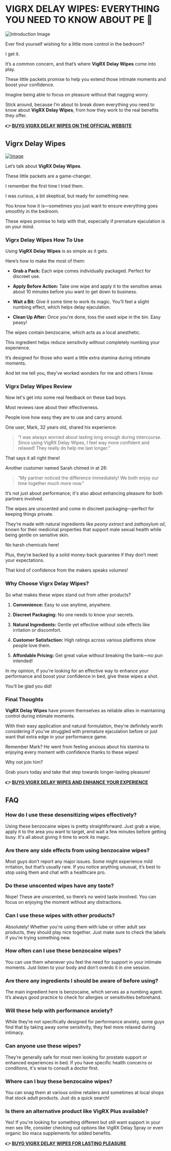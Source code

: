 # VIGRX DELAY WIPES: EVERYTHING YOU NEED TO KNOW ABOUT PE 🚀

![Introduction Image](https://www2.sellhealth.com/136/VigRX-DelayWipes-Logo-Horizontal.png)

Ever find yourself wishing for a little more control in the bedroom? 

I get it. 

It’s a common concern, and that’s where **VigRX Delay Wipes** come into play. 

These little packets promise to help you extend those intimate moments and boost your confidence. 

Imagine being able to focus on pleasure without that nagging worry. 

Stick around, because I’m about to break down everything you need to know about **VigRX Delay Wipes**, from how they work to the real benefits they offer.



**👉 [BUYG VIGRX DELAY WIPES ON THE OFFICIAL WEBSITE](https://gchaffi.com/BDkgQxEV)**

## Vigrx Delay Wipes

[![Image](https://www2.sellhealth.com/136/vigrx_delay_wipes_300x250-v2.png)](https://gchaffi.com/BDkgQxEV)

Let’s talk about **VigRX Delay Wipes**. 

These little packets are a game-changer.

I remember the first time I tried them. 

I was curious, a bit skeptical, but ready for something new.

You know how it is—sometimes you just want to ensure everything goes smoothly in the bedroom.

These wipes promise to help with that, especially if premature ejaculation is on your mind.

### Vigrx Delay Wipes How To Use

Using **VigRX Delay Wipes** is as simple as it gets. 

Here’s how to make the most of them:

- **Grab a Pack:** Each wipe comes individually packaged. 
  Perfect for discreet use.
  
- **Apply Before Action:** Take one wipe and apply it to the sensitive areas about 10 minutes before you want to get down to business.
  
- **Wait a Bit:** Give it some time to work its magic. 
  You’ll feel a slight numbing effect, which helps delay ejaculation.
  
- **Clean Up After:** Once you're done, toss the used wipe in the bin. Easy peasy!

The wipes contain benzocaine, which acts as a local anesthetic.

This ingredient helps reduce sensitivity without completely numbing your experience.

It’s designed for those who want a little extra stamina during intimate moments.

And let me tell you, they’ve worked wonders for me and others I know.

### Vigrx Delay Wipes Review

Now let's get into some real feedback on these bad boys.

Most reviews rave about their effectiveness. 

People love how easy they are to use and carry around.

One user, Mark, 32 years old, shared his experience:

> “I was always worried about lasting long enough during intercourse. 
> Since using VigRX Delay Wipes, I feel way more confident and relaxed! 
> They really do help me last longer.”

That says it all right there!

Another customer named Sarah chimed in at 28:

> “My partner noticed the difference immediately! 
> We both enjoy our time together much more now.”

It’s not just about performance; it's also about enhancing pleasure for both partners involved.

The wipes are unscented and come in discreet packaging—perfect for keeping things private.

They’re made with natural ingredients like *peony extract* and *zathoxylum oil*, known for their medicinal properties that support male sexual health while being gentle on sensitive skin.

No harsh chemicals here!

Plus, they’re backed by a solid money-back guarantee if they don’t meet your expectations. 

That kind of confidence from the makers speaks volumes!

### Why Choose Vigrx Delay Wipes?

So what makes these wipes stand out from other products?

1. **Convenience:** Easy to use anytime, anywhere.
   
2. **Discreet Packaging:** No one needs to know your secrets.
   
3. **Natural Ingredients:** Gentle yet effective without side effects like irritation or discomfort.
   
4. **Customer Satisfaction:** High ratings across various platforms show people love them.
   
5. **Affordable Pricing:** Get great value without breaking the bank—no pun intended!

In my opinion, if you're looking for an effective way to enhance your performance and boost your confidence in bed, give these wipes a shot.

You’ll be glad you did!

### Final Thoughts

**VigRX Delay Wipes** have proven themselves as reliable allies in maintaining control during intimate moments.

With their easy application and natural formulation, they're definitely worth considering if you've struggled with premature ejaculation before or just want that extra edge in your performance game.

Remember Mark? He went from feeling anxious about his stamina to enjoying every moment with confidence thanks to these wipes!

Why not join him?

Grab yours today and take that step towards longer-lasting pleasure!



**👉 [BUYG VIGRX DELAY WIPES AND ENHANCE YOUR EXPERIENCE](https://gchaffi.com/BDkgQxEV)**

## FAQ

### How do I use these desensitizing wipes effectively?  
Using these benzocaine wipes is pretty straightforward. Just grab a wipe, apply it to the area you want to target, and wait a few minutes before getting busy. It's all about giving it time to work its magic.

### Are there any side effects from using benzocaine wipes?  
Most guys don’t report any major issues. Some might experience mild irritation, but that’s usually rare. If you notice anything unusual, it’s best to stop using them and chat with a healthcare pro.

### Do these unscented wipes have any taste?  
Nope! These are unscented, so there’s no weird taste involved. You can focus on enjoying the moment without any distractions.

### Can I use these wipes with other products?  
Absolutely! Whether you're using them with lube or other adult sex products, they should play nice together. Just make sure to check the labels if you're trying something new.

### How often can I use these benzocaine wipes?  
You can use them whenever you feel the need for support in your intimate moments. Just listen to your body and don’t overdo it in one session.

### Are there any ingredients I should be aware of before using?  
The main ingredient here is benzocaine, which serves as a numbing agent. It’s always good practice to check for allergies or sensitivities beforehand.

### Will these help with performance anxiety?  
While they’re not specifically designed for performance anxiety, some guys find that by taking away some sensitivity, they feel more relaxed during intimacy.

### Can anyone use these wipes?  
They’re generally safe for most men looking for prostate support or enhanced experiences in bed. If you have specific health concerns or conditions, it's wise to consult a doctor first.

### Where can I buy these benzocaine wipes?  
You can snag them at various online retailers and sometimes at local shops that stock adult products. Just do a quick search!

### Is there an alternative product like VigRX Plus available?  
Yes! If you're looking for something different but still want support in your men sex life, consider checking out options like VigRX Delay Spray or even organic bio maca supplements for added benefits.



**👉 [BUYG VIGRX DELAY WIPES FOR LASTING PLEASURE](https://gchaffi.com/BDkgQxEV)**